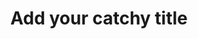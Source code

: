 ---
title: Add your catchy title
description: What is this post about?
tags:
  - post
date:
luogo: Posted
type: article
layout: article.liquid
permalink: blog/{{ title | slugify }}.html
---